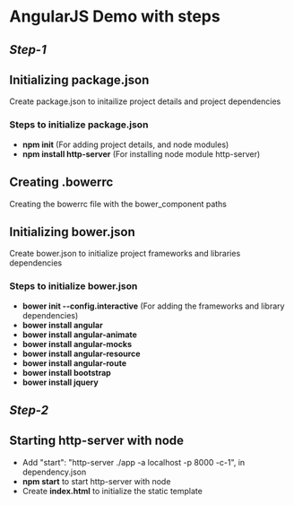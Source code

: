 # AngularJS Demo with steps


## _Step-1_


## Initializing package.json


Create package.json to initailize project details and project dependencies

### Steps to initialize package.json
- **npm init** (For adding project details, and node modules)
- **npm install http-server** (For installing node module http-server)


## Creating .bowerrc


Creating the bowerrc file with the bower_component paths


## Initializing bower.json


Create bower.json to initialize project frameworks and libraries dependencies


### Steps to initialize bower.json
- **bower init --config.interactive** (For adding the frameworks and library dependencies)
- **bower install angular**
- **bower install angular-animate**
- **bower install angular-mocks**
- **bower install angular-resource**
- **bower install angular-route**
- **bower install bootstrap**
- **bower install jquery**


## _Step-2_


## Starting http-server with node
- Add "start": "http-server ./app -a localhost -p 8000 -c-1", in dependency.json
- **npm start** to start http-server with node
- Create **index.html** to initialize the static template